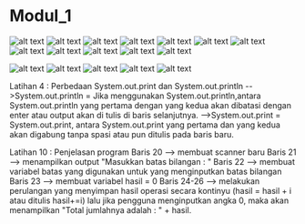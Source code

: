 # Modul_1
![alt text](https://github.com/MichaelKevinAdinata27RPL/Modul_1/blob/master/Latihan%201.png)
![alt text](https://github.com/MichaelKevinAdinata27RPL/Modul_1/blob/master/Latihan%202.png)
![alt text](https://github.com/MichaelKevinAdinata27RPL/Modul_1/blob/master/Latihan%203.png)
![alt text](https://github.com/MichaelKevinAdinata27RPL/Modul_1/blob/master/Latihan%203.1.png)
![alt text](https://github.com/MichaelKevinAdinata27RPL/Modul_1/blob/master/Latihan%204.png)
![alt text](https://github.com/MichaelKevinAdinata27RPL/Modul_1/blob/master/Latihan%205.png)
![alt text](https://github.com/MichaelKevinAdinata27RPL/Modul_1/blob/master/Latihan%206.png)
![alt text](https://github.com/MichaelKevinAdinata27RPL/Modul_1/blob/master/Latihan%207.png)
![alt text](https://github.com/MichaelKevinAdinata27RPL/Modul_1/blob/master/Latihan%208.png)
![alt text](https://github.com/MichaelKevinAdinata27RPL/Modul_1/blob/master/Latihan%209.png)
![alt text](https://github.com/MichaelKevinAdinata27RPL/Modul_1/blob/master/Latihan%2010.png)
![alt text](https://github.com/MichaelKevinAdinata27RPL/Modul_1/blob/master/Latihan%2011.png)

![alt text](https://github.com/MichaelKevinAdinata27RPL/Modul_1/blob/master/Tugas%201.png)
![alt text](https://github.com/MichaelKevinAdinata27RPL/Modul_1/blob/master/Tugas%202.png)
![alt text](https://github.com/MichaelKevinAdinata27RPL/Modul_1/blob/master/Tugas%202.1.png)
![alt text](https://github.com/MichaelKevinAdinata27RPL/Modul_1/blob/master/Tugas%203.png)
![alt text](https://github.com/MichaelKevinAdinata27RPL/Modul_1/blob/master/Tugas%20Eksplorasi.png)



Latihan 4 : Perbedaan System.out.print dan System.out.println
-->System.out.println = Jika menggunakan System.out.println,antara 
System.out.println yang pertama dengan yang kedua akan dibatasi dengan enter atau output akan di tulis di baris selanjutnya.
-->System.out.print = System.out.print, antara System.out.print yang pertama 
dan yang kedua akan digabung tanpa spasi atau pun ditulis pada baris baru.

Latihan 10 : Penjelasan program
Baris 20 --> membuat scanner baru
Baris 21 --> menampilkan output "Masukkan batas bilangan : "
Baris 22 --> membuat variabel batas yang digunakan untuk yang menginputkan batas bilangan
Baris 23 --> membuat variabel hasil = 0
Baris 24-26 --> melakukan perulangan yang menyimpan hasil operasi secara kontinyu (hasil = hasil + i atau ditulis hasil+=i)
                lalu jika pengguna menginputkan angka 0, maka akan menampilkan "Total jumlahnya adalah : " + hasil.
